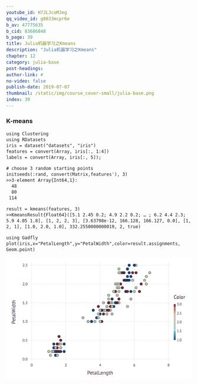 ```yaml
---
youtube_id: H7JLJcoMJeg
qq_video_id: g0833mcpr6e
b_av: 47775635
b_cid: 83686848
b_page: 39
title: Julia机器学习之Kmeans
description: "Julia机器学习之Kmeans"
chapter: 12
category: julia-base
post-headings:
author-link: #
no-video: false
publish-date: 2019-07-07
thumbnail: /static/img/course_cover-small/julia-base.png
index: 39
---
```



### K-means


```
using Clustering
using RDatasets
iris = dataset("datasets", "iris")
features = convert(Array, iris[:, 1:4])
labels = convert(Array, iris[:, 5]);
```

```
# choose 3 random starting points
initseeds(:rand, convert(Matrix,features'), 3)
>>3-element Array{Int64,1}:
  48
  80
 114
```


```
result = kmeans(features, 3)
>>KmeansResult{Float64}([5.1 2.45 0.2; 4.9 2.2 0.2; … ; 6.2 4.4 2.3; 5.9 4.05 1.8], [1, 2, 2, 3], [3.63798e-12, 166.128, 166.127, 0.0], [1, 2, 1], [1.0, 2.0, 1.0], 332.2550000000019, 2, true)
```

```
using Gadfly
plot(iris,x="PetalLength",y="PetalWidth",color=result.assignments, Geom.point)
```


![image](https://raw.githubusercontent.com/Bounce00/pic/master/Julia%20course/Julia%E7%A7%91%E5%AD%A6%E8%AE%A1%E7%AE%9718.png)




